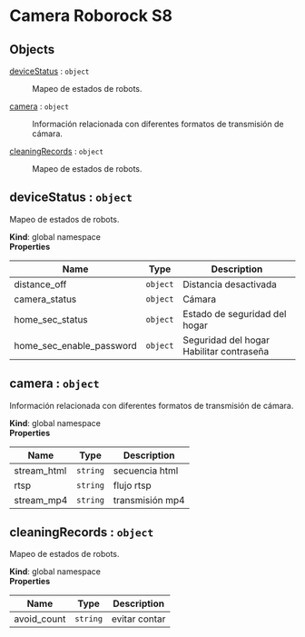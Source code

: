 # Camera Roborock S8

## Objects

<dl>
<dt><a href="#deviceStatus">deviceStatus</a> : <code>object</code></dt>
<dd><p>Mapeo de estados de robots.</p>
</dd>
<dt><a href="#camera">camera</a> : <code>object</code></dt>
<dd><p>Información relacionada con diferentes formatos de transmisión de cámara.</p>
</dd>
<dt><a href="#cleaningRecords">cleaningRecords</a> : <code>object</code></dt>
<dd><p>Mapeo de estados de robots.</p>
</dd>
</dl>

<a name="deviceStatus"></a>

## deviceStatus : <code>object</code>
Mapeo de estados de robots.

**Kind**: global namespace  
**Properties**

| Name | Type | Description |
| --- | --- | --- |
| distance_off | <code>object</code> | Distancia desactivada |
| camera_status | <code>object</code> | Cámara |
| home_sec_status | <code>object</code> | Estado de seguridad del hogar |
| home_sec_enable_password | <code>object</code> | Seguridad del hogar Habilitar contraseña |

<a name="camera"></a>

## camera : <code>object</code>
Información relacionada con diferentes formatos de transmisión de cámara.

**Kind**: global namespace  
**Properties**

| Name | Type | Description |
| --- | --- | --- |
| stream_html | <code>string</code> | secuencia html |
| rtsp | <code>string</code> | flujo rtsp |
| stream_mp4 | <code>string</code> | transmisión mp4 |

<a name="cleaningRecords"></a>

## cleaningRecords : <code>object</code>
Mapeo de estados de robots.

**Kind**: global namespace  
**Properties**

| Name | Type | Description |
| --- | --- | --- |
| avoid_count | <code>string</code> | evitar contar |

